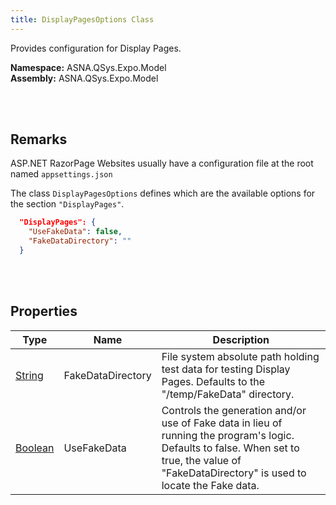 ```yaml
---
title: DisplayPagesOptions Class
---
```


Provides configuration for Display Pages.

**Namespace:** ASNA.QSys.Expo.Model <br/>
**Assembly:** ASNA.QSys.Expo.Model

<br>
<br>

## Remarks

ASP.NET RazorPage Websites usually have a configuration file at the root named `appsettings.json`

The class `DisplayPagesOptions` defines which are the available options for the section `"DisplayPages"`.

```json
  "DisplayPages": {
    "UseFakeData": false,
    "FakeDataDirectory": ""
  }
```

<br>
<br>

## Properties

| Type | Name | Description
| --- | --- | ---  
| [String](https://docs.microsoft.com/en-us/dotnet/api/system.string) | FakeDataDirectory | File system absolute path holding test data for testing Display Pages. Defaults to the "/temp/FakeData" directory.  
| [Boolean](https://docs.microsoft.com/en-us/dotnet/api/system.boolean) | UseFakeData | Controls the generation and/or use of Fake data in lieu of running the program's logic. Defaults to false.  When set to true, the value of "FakeDataDirectory" is used to locate the Fake data. 

<br>
<br>

